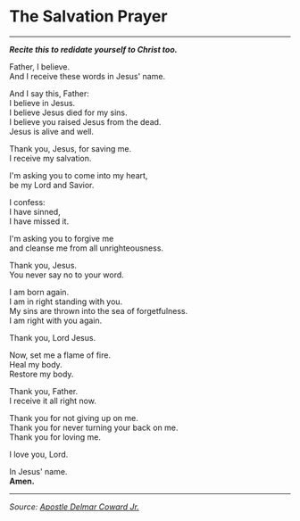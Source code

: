# The Salvation Prayer

---

***Recite this to redidate yourself to Christ too.***

Father, I believe.  
And I receive these words in Jesus' name.

And I say this, Father:  
I believe in Jesus.  
I believe Jesus died for my sins.  
I believe you raised Jesus from the dead.  
Jesus is alive and well.

Thank you, Jesus, for saving me.  
I receive my salvation.

I'm asking you to come into my heart,  
be my Lord and Savior.

I confess:  
I have sinned,  
I have missed it.

I'm asking you to forgive me  
and cleanse me from all unrighteousness.

Thank you, Jesus.  
You never say no to your word.

I am born again.  
I am in right standing with you.  
My sins are thrown into the sea of forgetfulness.  
I am right with you again.

Thank you, Lord Jesus.

Now, set me a flame of fire.  
Heal my body.  
Restore my body.

Thank you, Father.  
I receive it all right now.

Thank you for not giving up on me.  
Thank you for never turning your back on me.  
Thank you for loving me.

I love you, Lord.

In Jesus' name.  
**Amen.**

---

*Source: [Apostle Delmar Coward Jr.](../profiles/delmar-coward-jr.md)*
